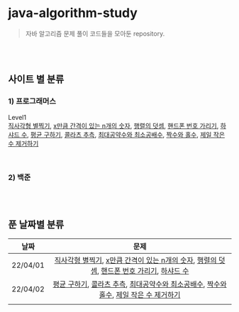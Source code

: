 # java-algorithm-study
> 자바 알고리즘 문제 풀이 코드들을 모아둔 repository.

<br/><br/>

## **사이트 별 분류**
### **1) 프로그래머스**
Level1</br>
[직사각형 별찍기](https://github.com/juyeon-y/java-algorithm-study/blob/main/%ED%94%84%EB%A1%9C%EA%B7%B8%EB%9E%98%EB%A8%B8%EC%8A%A4/%EC%A7%81%EC%82%AC%EA%B0%81%ED%98%95_%EB%B3%84%EC%B0%8D%EA%B8%B0.java), [x만큼 간격이 있는 n개의 숫자](https://github.com/juyeon-y/java-algorithm-study/blob/main/%ED%94%84%EB%A1%9C%EA%B7%B8%EB%9E%98%EB%A8%B8%EC%8A%A4/x%EB%A7%8C%ED%81%BC_%EA%B0%84%EA%B2%A9%EC%9D%B4_%EC%9E%88%EB%8A%94_n%EA%B0%9C%EC%9D%98_%EC%88%AB%EC%9E%90.java), [행렬의 덧셈](https://github.com/juyeon-y/java-algorithm-study/blob/main/%ED%94%84%EB%A1%9C%EA%B7%B8%EB%9E%98%EB%A8%B8%EC%8A%A4/%ED%96%89%EB%A0%AC%EC%9D%98_%EB%8D%A7%EC%85%88.java), [핸드폰 번호 가리기](https://github.com/juyeon-y/java-algorithm-study/blob/main/%ED%94%84%EB%A1%9C%EA%B7%B8%EB%9E%98%EB%A8%B8%EC%8A%A4/%ED%95%B8%EB%93%9C%ED%8F%B0_%EB%B2%88%ED%98%B8_%EA%B0%80%EB%A6%AC%EA%B8%B0.java), [하샤드 수](https://github.com/juyeon-y/java-algorithm-study/blob/main/%ED%94%84%EB%A1%9C%EA%B7%B8%EB%9E%98%EB%A8%B8%EC%8A%A4/%ED%95%98%EC%83%A4%EB%93%9C_%EC%88%98.java), [평균 구하기](https://github.com/juyeon-y/java-algorithm-study/blob/main/%ED%94%84%EB%A1%9C%EA%B7%B8%EB%9E%98%EB%A8%B8%EC%8A%A4/%ED%8F%89%EA%B7%A0_%EA%B5%AC%ED%95%98%EA%B8%B0.java), [콜라츠 추측](https://github.com/juyeon-y/java-algorithm-study/blob/main/%ED%94%84%EB%A1%9C%EA%B7%B8%EB%9E%98%EB%A8%B8%EC%8A%A4/%EC%BD%9C%EB%9D%BC%EC%B8%A0_%EC%B6%94%EC%B8%A1.java), [최대공약수와 최소공배수](https://github.com/juyeon-y/java-algorithm-study/blob/main/%ED%94%84%EB%A1%9C%EA%B7%B8%EB%9E%98%EB%A8%B8%EC%8A%A4/%EC%B5%9C%EB%8C%80%EA%B3%B5%EC%95%BD%EC%88%98%EC%99%80_%EC%B5%9C%EC%86%8C%EA%B3%B5%EB%B0%B0%EC%88%98.java), [짝수와 홀수](https://github.com/juyeon-y/java-algorithm-study/blob/main/%ED%94%84%EB%A1%9C%EA%B7%B8%EB%9E%98%EB%A8%B8%EC%8A%A4/%EC%A7%9D%EC%88%98%EC%99%80_%ED%99%80%EC%88%98.java), [제일 작은 수 제거하기](https://github.com/juyeon-y/java-algorithm-study/blob/main/%ED%94%84%EB%A1%9C%EA%B7%B8%EB%9E%98%EB%A8%B8%EC%8A%A4/%EC%A0%9C%EC%9D%BC_%EC%9E%91%EC%9D%80_%EC%88%98_%EC%A0%9C%EA%B1%B0%ED%95%98%EA%B8%B0.java)


<br/>

### **2) 백준**


<br/><br/>

## **푼 날짜별 분류**
|날짜|문제|
|:---:|:---:|
|22/04/01|[직사각형 별찍기](https://github.com/juyeon-y/java-algorithm-study/blob/main/%ED%94%84%EB%A1%9C%EA%B7%B8%EB%9E%98%EB%A8%B8%EC%8A%A4/%EC%A7%81%EC%82%AC%EA%B0%81%ED%98%95_%EB%B3%84%EC%B0%8D%EA%B8%B0.java), [x만큼 간격이 있는 n개의 숫자](https://github.com/juyeon-y/java-algorithm-study/blob/main/%ED%94%84%EB%A1%9C%EA%B7%B8%EB%9E%98%EB%A8%B8%EC%8A%A4/x%EB%A7%8C%ED%81%BC_%EA%B0%84%EA%B2%A9%EC%9D%B4_%EC%9E%88%EB%8A%94_n%EA%B0%9C%EC%9D%98_%EC%88%AB%EC%9E%90.java), [행렬의 덧셈](https://github.com/juyeon-y/java-algorithm-study/blob/main/%ED%94%84%EB%A1%9C%EA%B7%B8%EB%9E%98%EB%A8%B8%EC%8A%A4/%ED%96%89%EB%A0%AC%EC%9D%98_%EB%8D%A7%EC%85%88.java), [핸드폰 번호 가리기](https://github.com/juyeon-y/java-algorithm-study/blob/main/%ED%94%84%EB%A1%9C%EA%B7%B8%EB%9E%98%EB%A8%B8%EC%8A%A4/%ED%95%B8%EB%93%9C%ED%8F%B0_%EB%B2%88%ED%98%B8_%EA%B0%80%EB%A6%AC%EA%B8%B0.java), [하샤드 수](https://github.com/juyeon-y/java-algorithm-study/blob/main/%ED%94%84%EB%A1%9C%EA%B7%B8%EB%9E%98%EB%A8%B8%EC%8A%A4/%ED%95%98%EC%83%A4%EB%93%9C_%EC%88%98.java)|
|22/04/02|[평균 구하기](https://github.com/juyeon-y/java-algorithm-study/blob/main/%ED%94%84%EB%A1%9C%EA%B7%B8%EB%9E%98%EB%A8%B8%EC%8A%A4/%ED%8F%89%EA%B7%A0_%EA%B5%AC%ED%95%98%EA%B8%B0.java), [콜라츠 추측](https://github.com/juyeon-y/java-algorithm-study/blob/main/%ED%94%84%EB%A1%9C%EA%B7%B8%EB%9E%98%EB%A8%B8%EC%8A%A4/%EC%BD%9C%EB%9D%BC%EC%B8%A0_%EC%B6%94%EC%B8%A1.java), [최대공약수와 최소공배수](https://github.com/juyeon-y/java-algorithm-study/blob/main/%ED%94%84%EB%A1%9C%EA%B7%B8%EB%9E%98%EB%A8%B8%EC%8A%A4/%EC%B5%9C%EB%8C%80%EA%B3%B5%EC%95%BD%EC%88%98%EC%99%80_%EC%B5%9C%EC%86%8C%EA%B3%B5%EB%B0%B0%EC%88%98.java), [짝수와 홀수](https://github.com/juyeon-y/java-algorithm-study/blob/main/%ED%94%84%EB%A1%9C%EA%B7%B8%EB%9E%98%EB%A8%B8%EC%8A%A4/%EC%A7%9D%EC%88%98%EC%99%80_%ED%99%80%EC%88%98.java), [제일 작은 수 제거하기](https://github.com/juyeon-y/java-algorithm-study/blob/main/%ED%94%84%EB%A1%9C%EA%B7%B8%EB%9E%98%EB%A8%B8%EC%8A%A4/%EC%A0%9C%EC%9D%BC_%EC%9E%91%EC%9D%80_%EC%88%98_%EC%A0%9C%EA%B1%B0%ED%95%98%EA%B8%B0.java)|
| | |

